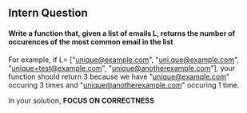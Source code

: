 ## Intern Question 


#### Write a function that, given a list of emails L, returns the number of occurences of the most common email in the list


For example, if L= ["unique@example.com", "uni.que@example.com", "unique+test@example.com", "unique@anotherexample.com"], your function should return 3 because we have "unique@example.com" occuring 3 times and "unique@anotherexample.com" occuring 1 time. 

In your solution, <b> FOCUS ON CORRECTNESS </b>